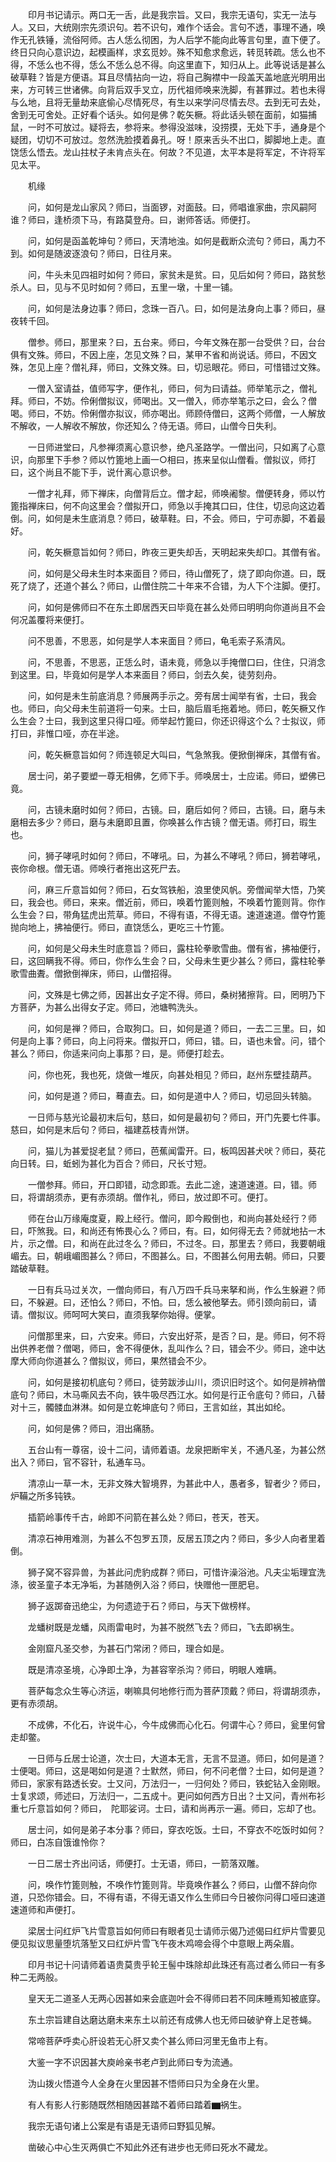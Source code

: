 <!-- { "loadSidebar": true } -->
　　印月书记请示。两口无一舌，此是我宗旨。又曰，我宗无语句，实无一法与人。又曰，大统刚宗先须识句。若不识句，难作个话会。言句不透，事理不通，唤作无孔铁锤，流俗阿师。古人恁么彻困，为人后学不能向此等言句里，直下便了。终日只向心意识边，起模画样，求玄觅妙。殊不知愈求愈远，转觅转疏。恁么也不得，不恁么也不得，恁么不恁么总不得。向这里直下，知归从上。此等说话是甚么破草鞋？皆是方便语。耳且尽情拈向一边，将自己胸襟中一段盖天盖地底光明用出来，方可转三世诸佛。向背后双手叉立，历代祖师唤来洗脚，有甚罪过。若也未得与么地，且将无量劫来底偷心尽情死尽，有生以来学问尽情去尽。去到无可去处，舍到无可舍处。正好看个话头。如何是佛？乾矢橛。将此话头顿在面前，如猫捕鼠，一时不可放过。疑将去，参将来。参得没滋味，没捞摸，无处下手，通身是个疑团，切切不可放过。忽然洗脸摸着鼻孔。呀！原来舌头不出口，脚脚地上走。直饶恁么悟去。龙山拄杖子未肯点头在。何故？不见道，太平本是将军定，不许将军见太平。

　　机缘

　　问，如何是龙山家风？师曰，当面锣，对面鼓。曰，师唱谁家曲，宗风嗣阿谁？师曰，逢桥须下马，有路莫登舟。曰，谢师答话。师便打。

　　问，如何是函盖乾坤句？师曰，天清地浊。如何是截断众流句？师曰，禹力不到。如何是随波逐浪句？师曰，日往月来。

　　问，牛头未见四祖时如何？师曰，家贫未是贫。曰，见后如何？师曰，路贫愁杀人。曰，见与不见时如何？师曰，五里一墩，十里一铺。

　　问，如何是法身边事？师曰，念珠一百八。曰，如何是法身向上事？师曰，昼夜转千回。

　　僧参。师曰，那里来？曰，五台来。师曰，今年文殊在那一台受供？曰，台台俱有文殊。师曰，不因上座，怎见文殊？曰，某甲不省和尚说话。师曰，不因文殊，怎见上座？僧礼拜，师曰，文殊文殊。曰，切忌眼花。师曰，可惜错过文殊。

　　一僧入室请益，值师写字，便作礼，师曰，何为曰请益。师举笔示之，僧礼拜。师曰，不妨。伶俐僧拟议，师喝出。又一僧入，师亦举笔示之曰，会么？僧喝。师曰，不妨。伶俐僧亦拟议，师亦喝出。师顾侍僧曰，这两个师僧，一人解放不解收，一人解收不解放，你还知么？侍无语。师曰，山僧今日失利。

　　一日师进堂曰，凡参禅须离心意识参，绝凡圣路学。一僧出问，只如离了心意识，向那里下手参？师以竹篦地上画一○相曰，拣来呈似山僧看。僧拟议，师打曰，这个尚且不能下手，说什离心意识参。

　　一僧才礼拜，师下禅床，向僧背后立。僧才起，师唤阇黎。僧便转身，师以竹篦指禅床曰，何不向这里会？僧拟开口，师急以手掩其口曰，住住，切忌向这边着倒。问，如何是未生底消息？师曰，破草鞋。曰，不会。师曰，宁可赤脚，不着最好。

　　问，乾矢橛意旨如何？师曰，昨夜三更失却舌，天明起来失却口。其僧有省。

　　问，如何是父母未生时本来面目？师曰，待山僧死了，烧了即向你道。曰，既死了烧了，还道个甚么？师曰，山僧住院二十年来不合错，为人下个注脚。便打。

　　问，如何是佛师曰不在东土即居西天曰毕竟在甚么处师曰明明向你道尚且不会何况盖覆将来便打。

　　问不思善，不思恶，如何是学人本来面目？师曰，龟毛索子系清风。

　　问，不思善，不思恶，正恁么时，语未竟，师急以手掩僧口曰，住住，只消念到这里。曰，毕竟如何是学人本来面目？师曰，剑去久矣，徒劳刻舟。

　　问，如何是未生前底消息？师展两手示之。旁有居士闻举有省，士曰，我会也。师曰，向父母未生前道将一句来。士曰，脑后眉毛拖着地。师曰，乾矢橛又作么生会？士曰，我到这里只得口哑。师举起竹篦曰，你还识得这个么？士拟议，师打曰，非惟口哑，亦在半途。

　　问，乾矢橛意旨如何？师连顿足大叫曰，气急煞我。便掀倒禅床，其僧有省。

　　居士问，弟子要塑一尊无相佛，乞师下手。师唤居士，士应诺。师曰，塑佛已竟。

　　问，古镜未磨时如何？师曰，古镜。曰，磨后如何？师曰，古镜。曰，磨与未磨相去多少？师曰，磨与未磨即且置，你唤甚么作古镜？僧无语。师打曰，瑕生也。

　　问，狮子哮吼时如何？师曰，不哮吼。曰，为甚么不哮吼？师曰，狮若哮吼，丧你命根。僧无语。师唤行者拖出这死尸去。

　　问，麻三斤意旨如何？师曰，石女驾铁船，浪里使风帆。旁僧闻举大悟，乃笑曰，我会也。师曰，来来。僧近前，师曰，唤着竹篦则触，不唤着竹篦则背。你作么生会？曰，带角猛虎出荒草。师曰，不得有语，不得无语。速道速道。僧夺竹篦抛向地上，拂袖便行。师曰，直饶恁么，更吃三十竹篦。

　　问，如何是父母未生时底意旨？师曰，露柱轮拳歌雪曲。僧有省，拂袖便行，曰，这回瞒我不得。师曰，你作么生会？曰，父母未生更少甚么？师曰，露柱轮拳歌雪曲聻。僧掀倒禅床，师曰，山僧招得。

　　问，文殊是七佛之师，因甚出女子定不得。师曰，桑树猪擦背。曰，罔明乃下方菩萨，为甚么出得女子定。师曰，池塘鸭洗头。

　　问，如何是禅？师曰，合取狗口。曰，如何是道？师曰，一去二三里。曰，如何是向上事？师曰，向上问将来。僧拟开口，师曰，错。曰，语也未曾。问，错个甚么？师曰，你适来问向上事那？曰，是。师便打趁去。

　　问，你也死，我也死，烧做一堆灰，向甚处相见？师曰，赵州东壁挂葫芦。

　　问，如何是道？师曰，蓦直去。曰，如何是道中人？师曰，切忌回头转脑。

　　一日师与慈光论最初末后句，慈曰，如何是最初句？师曰，开门先要七件事。慈曰，如何是末后句？师曰，福建荔枝青州饼。

　　问，猫儿为甚爱捉老鼠？师曰，芭蕉闻雷开。曰，板鸣因甚犬吠？师曰，葵花向日转。曰，蚯蚓为甚化为百合？师曰，尺长寸短。

　　一僧参拜。师曰，开口即错，动念即乖。去此二途，速道速道。曰，错。师曰，将谓胡须赤，更有赤须胡。僧作礼，师曰，放过即不可。便打。

　　师在台山万缘庵度夏，殿上经行。僧问，即今殿倒也，和尚向甚处经行？师曰，吓煞我。曰，和尚还有怖畏心么？师曰，有。曰，如何得无去？师就地拈一木片，示之僧。曰，和尚在此过冬么？师曰，不过冬。曰，那里去？师曰，我要朝峨嵋去。曰，朝峨嵋图甚么？师曰，不图甚么。曰，不图甚么何用去朝。师曰，只要踏破草鞋。

　　一日有兵马过关次，一僧向师曰，有八万四千兵马来拏和尚，作么生躲避？师曰，不躲避。曰，还怕么？师曰，不怕。曰，恁么被他拏去。师引颈向前曰，请请。僧拟议。师呵呵大笑曰，直须我拏你始得。便掌。

　　问僧那里来，曰，六安来。师曰，六安出好茶，是否？曰，是。师曰，何不将出供养老僧？僧喝，师曰，舍不得便休，乱叫作么？曰，错会不少。师曰，途中达摩大师向你道甚么？僧拟议，师曰，果然错会不少。

　　问，如何是接初机底句？师曰，徒劳跋涉山川，须识旧时这个。如何是辨衲僧底句？师曰，木马嘶风去不向，铁牛吸尽西江水。如何是行正令底句？师曰，八替对十三，髑髅血淋淋。如何是立乾坤底句？师曰，王言如丝，其出如纶。

　　问，如何是佛？师曰，泪出痛肠。

　　五台山有一尊宿，设十二问，请师着语。龙泉把断牢关，不通凡圣，为甚公然出入？师曰，官不容针，私通车马。

　　清凉山一草一木，无非文殊大智境界，为甚此中人，愚者多，智者少？师曰，炉鞴之所多钝铁。

　　插箭岭事传千古，岭即不问箭在甚么处？师曰，苍天，苍天。

　　清凉石神用难测，为甚么不包罗五顶，反居五顶之内？师曰，多少人向者里着倒。

　　狮子窝不容异兽，为甚此问虎豹成群？师曰，可惜许澡浴池。凡夫尘垢理宜洗涤，彼圣童子本无净垢，为甚随例入浴？师曰，快赠他一匣肥皂。

　　狮子返踯奋迅绝尘，为何遗迹于石？师曰，与天下做榜样。

　　龙蟠树既是龙蟠，风雨雷电时，为甚不脱然飞去？师曰，飞去即祸生。

　　金刚窟凡圣交参，为甚石门常闭？师曰，理合如是。

　　既是清凉圣境，心净即土净，为甚容宰杀沟？师曰，明眼人难瞒。

　　菩萨每念众生等心济运，喇嘛具何地修行而为菩萨顶戴？师曰，将谓胡须赤，更有赤须胡。

　　不成佛，不化石，许说牛心，今牛成佛而心化石。何谓牛心？师曰，瓮里何曾走却鳖。

　　一日师与丘居士论道，次士曰，大道本无言，无言不显道。师曰，如何是道？士便喝。师曰，这是喝如何是道？士默然，师曰，何不问老僧？士曰，如何是道？师曰，家家有路透长安。士又问，万法归一，一归何处？师曰，铁蛇钻入金刚眼。士复求颂，师述曰，万法归一，二五成十。更问如何西方日出？士又问，青州布衫重七斤意旨如何？师曰，　陀耶娑诃。士曰，请和尚再示一遍。师曰，忘却了也。

　　居士问，如何是弟子本分事？师曰，穿衣吃饭。士曰，不穿衣不吃饭时如何？师曰，白冻自饿谁怜你？

　　一日二居士齐出问话，师便打。士无语，师曰，一箭落双雕。

　　问，唤作竹篦则触，不唤作竹篦则背。毕竟唤作甚么？师曰，山僧不辞向你道，只恐你错会。曰，不得有语，不得无语又作么生师曰今日被你问得口哑曰速道速道师和声便打。

　　梁居士问红炉飞片雪意旨如何师曰有眼者见士请师示偈乃述偈曰红炉片雪要见便见拟议思量堕坑落堑又曰红炉片雪飞午夜木鸡啼会得个中意眼上两朵眉。

　　印月书记十问请师着语贵莫贵乎轮王髻中珠除却此珠还有高过者么师曰一有多种二无两般。

　　皇天无二道圣人无两心因甚如来会底迦叶会不得师曰若不同床睡焉知被底穿。

　　东土宗旨建自达磨达磨未来东土以前还有成佛人也无师曰破驴脊上足苍蝇。

　　常啼菩萨呼卖心肝设若无心肝又卖个甚么师曰河里无鱼市上有。

　　大鉴一字不识因甚大庾岭亲书老卢到此师曰专为流通。

　　沩山拨火悟道今人全身在火里因甚不悟师曰只为全身在火里。

　　有人有影人行影随既然相随因甚踏不着师曰踏着▆祸生。

　　我宗无语句诸上公案是有语是无语师曰野狐见解。

　　凿破心中心生灭两俱亡不知此外还有进步也无师曰死水不藏龙。

